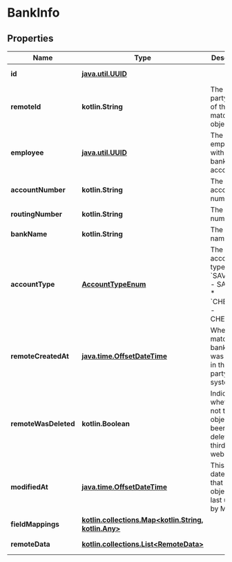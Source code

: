 
# BankInfo

## Properties
Name | Type | Description | Notes
------------ | ------------- | ------------- | -------------
**id** | [**java.util.UUID**](java.util.UUID.md) |  |  [optional] [readonly]
**remoteId** | **kotlin.String** | The third-party API ID of the matching object. |  [optional]
**employee** | [**java.util.UUID**](java.util.UUID.md) | The employee with this bank account. |  [optional]
**accountNumber** | **kotlin.String** | The account number. |  [optional]
**routingNumber** | **kotlin.String** | The routing number. |  [optional]
**bankName** | **kotlin.String** | The bank name. |  [optional]
**accountType** | [**AccountTypeEnum**](AccountTypeEnum.md) | The bank account type  * &#x60;SAVINGS&#x60; - SAVINGS * &#x60;CHECKING&#x60; - CHECKING |  [optional]
**remoteCreatedAt** | [**java.time.OffsetDateTime**](java.time.OffsetDateTime.md) | When the matching bank object was created in the third party system. |  [optional]
**remoteWasDeleted** | **kotlin.Boolean** | Indicates whether or not this object has been deleted by third party webhooks. |  [optional] [readonly]
**modifiedAt** | [**java.time.OffsetDateTime**](java.time.OffsetDateTime.md) | This is the datetime that this object was last updated by Merge |  [optional] [readonly]
**fieldMappings** | [**kotlin.collections.Map&lt;kotlin.String, kotlin.Any&gt;**](kotlin.Any.md) |  |  [optional] [readonly]
**remoteData** | [**kotlin.collections.List&lt;RemoteData&gt;**](RemoteData.md) |  |  [optional] [readonly]



